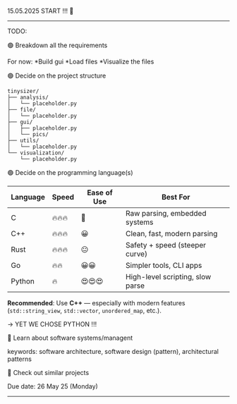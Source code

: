 15.05.2025 START !!! 💨

--------------------------------------------------------

TODO: 

🟢 Breakdown all the requirements


For now:
  *Build gui
  *Load files
  *Visualize the files
  

🟢 Decide on the project structure

```
tinysizer/
├── analysis/
│   └── placeholder.py
├── file/
│   └── placeholder.py
├── gui/
│   ├── placeholder.py
│   └── pics/
├── utils/
│   └── placeholder.py
└── visualization/
    └── placeholder.py
```
 
🟢 Decide on the programming language(s)</summary>

| Language | Speed  | Ease of Use | Best For                         |
| -------- | ------ | ----------- | -------------------------------- |
| C        | 🔥🔥🔥 | 😬          | Raw parsing, embedded systems    |
| C++      | 🔥🔥🔥 | 😀          | Clean, fast, modern parsing      |
| Rust     | 🔥🔥🔥 | 😐          | Safety + speed (steeper curve)   |
| Go       | 🔥🔥   | 😀😀        | Simpler tools, CLI apps          |
| Python   | 🔥     | 😍😍😍      | High-level scripting, slow parse |

**Recommended**: Use **C++** — especially with modern features (`std::string_view`, `std::vector`, `unordered_map`, etc.).

-> YET WE CHOSE PYTHON !!!

🔴 Learn about software systems/managent

keywords: software architecture, software design (pattern), architectural patterns

🔴 Check out similar projects


Due date: 26 May 25 (Monday)

--------------------------------------------------------

